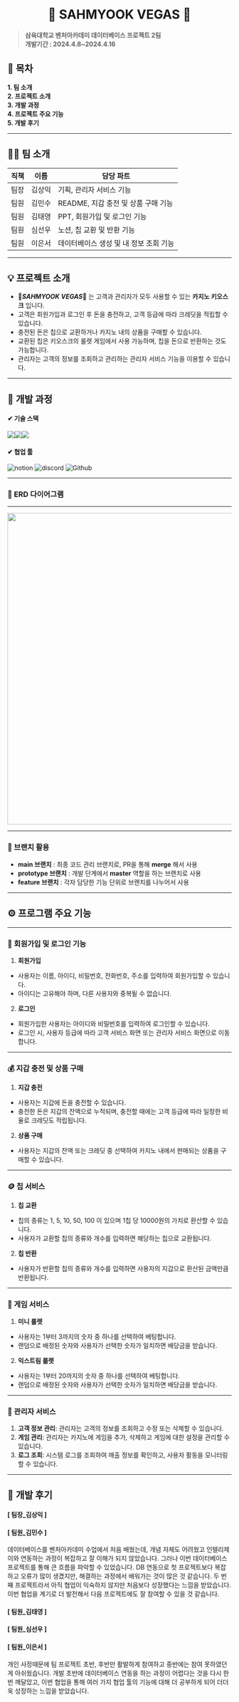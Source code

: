 <div align = "center">
<h1> 💸 SAHMYOOK VEGAS 💸 </h1>
</div>

> **삼육대학교 벤처아카데미 데이터베이스 프로젝트 2팀**
> <br>
> **개발기간 : 2024.4.8~2024.4.16**
## 🙌 목차 
 **1. 팀 소개**
<br>
**2. 프로젝트 소개**
<br>
**3. 개발 과정**
<br>
**4. 프로젝트 주요 기능**
<br>
**5. 개발 후기**
***
## 🙋‍♀️ 팀 소개
| 직책| 이름 | 담당 파트 |
| --- | --- | --- |
| 팀장 | 김상익 | 기획, 관리자 서비스 기능 |
| 팀원 | 김민수 | README, 지갑 충전 및 상품 구매 기능 |
| 팀원 | 김태영 | PPT, 회원가입 및 로그인 기능 |
| 팀원 | 심선우 | 노션, 칩 교환 및 반환 기능 |
| 팀원 | 이은서 | 데이터베이스 생성 및 내 정보 조회 기능 |

***
## 💡 프로젝트 소개
- 💸***SAHMYOOK VEGAS***💸 는 고객과 관리자가 모두 사용할 수 있는 **카지노 키오스크** 입니다.
- 고객은 회원가입과 로그인 후 돈을 충전하고, 고객 등급에 따라 크레딧을 적립할 수 있습니다.  
- 충전된 돈은 칩으로 교환하거나 카지노 내의 상품을 구매할 수 있습니다.
- 교환된 칩은 키오스크의 룰렛 게임에서 사용 가능하며, 칩을 돈으로 반환하는 것도 가능합니다.
- 관리자는 고객의 정보를 조회하고 관리하는 관리자 서비스 기능을 이용할 수 있습니다.  
***
## 🔎 개발 과정
#### ✔ 기술 스택
<img src="https://img.shields.io/badge/java-FF9E0F?style=for-the-badge&logo=java&logoColor=white"><img src="https://img.shields.io/badge/mysql-83B81A?style=for-the-badge&logo=mysql&logoColor=white"><img src="https://img.shields.io/badge/intelliJIDEA-8BC0D0?style=for-the-badge&logo=intellijIDEA&logoColor=white">

#### ✔ 협업 툴
![notion](https://img.shields.io/badge/notion-FCBFBD?style=for-the-badge&logo=notion&logoColor=white)
![discord](https://img.shields.io/badge/discord-9999FF?style=for-the-badge&logo=discord&logoColor=black)
![Github](https://img.shields.io/badge/GitHub-FECC00?style=for-the-badge&logo=GitHub&logoColor=white)
***

### 📌 ERD 다이어그램
***
<img src = "https://github.com/venture-project-database/SahmYookVegas/assets/144655675/32b2b4f9-da9c-46a1-b844-8b6453785c91" height=700 width=700>

***

### 📌 브랜치 활용
- **main 브랜치** : 최종 코드 관리 브랜치로, PR을 통해 **merge** 해서 사용
- **prototype 브랜치** : 개발 단계에서 **master** 역할을 하는 브랜치로 사용
- **feature 브랜치** : 각자 담당한 기능 단위로 브랜치를 나누어서 사용 
***

## ⚙ 프로그램 주요 기능
***
### 👋 회원가입 및 로그인 기능
1. **회원가입**
  - 사용자는 이름, 아이디, 비밀번호, 전화번호, 주소를 입력하여 회원가입할 수 있습니다.
  - 아이디는 고유해야 하며, 다른 사용자와 중복될 수 없습니다.
2. **로그인**
  - 회원가입한 사용자는 아이디와 비밀번호를 입력하여 로그인할 수 있습니다.
  - 로그인 시, 사용자 등급에 따라 고객 서비스 화면 또는 관리자 서비스 화면으로 이동합니다.
---

### 💰 지갑 충전 및 상품 구매
1. **지갑 충전**
  - 사용자는 지갑에 돈을 충전할 수 있습니다.
  - 충전한 돈은 지갑의 잔액으로 누적되며, 충전할 때에는 고객 등급에 따라 일정한 비율로 크레딧도 적립됩니다.
2. **상품 구매**
  - 사용자는 지갑의 잔액 또는 크레딧 중 선택하여 카지노 내에서 판매되는 상품을 구매할 수 있습니다.
---

### 🪙 칩 서비스
1. **칩 교환**
  - 칩의 종류는 1, 5, 10, 50, 100 이 있으며 1칩 당 10000원의 가치로 환산할 수 있습니다. 
  - 사용자가 교환할 칩의 종류와 개수를 입력하면 해당하는 칩으로 교환됩니다.
2. **칩 반환**
  - 사용자가 반환할 칩의 종류와 개수를 입력하면 사용자의 지갑으로 환산된 금액만큼 반환됩니다.
---

### 🎰 게임 서비스
1. **미니 룰렛**
  - 사용자는 1부터 3까지의 숫자 중 하나를 선택하여 베팅합니다.
  - 랜덤으로 배정된 숫자와 사용자가 선택한 숫자가 일치하면 배당금을 받습니다.
2. **익스트림 룰렛**
  - 사용자는 1부터 20까지의 숫자 중 하나를 선택하여 베팅합니다.
  - 랜덤으로 배정된 숫자와 사용자가 선택한 숫자가 일치하면 배당금을 받습니다.
---

### 🔐 관리자 서비스
1. **고객 정보 관리**: 관리자는 고객의 정보를 조회하고 수정 또는 삭제할 수 있습니다.
2. **게임 관리**: 관리자는 카지노에 게임을 추가, 삭제하고 게임에 대한 설정을 관리할 수 있습니다.
3. **로그 조회**: 시스템 로그를 조회하여 매출 정보를 확인하고, 사용자 활동을 모니터링할 수 있습니다.
---
## 🙏 개발 후기
#### [ 팀장_김상익 ]
#### [ 팀원_김민수 ]
데이터베이스를 벤처아카데미 수업에서 처음 배웠는데, 개념 자체도 어려웠고 인텔리제이와 연동하는 과정이 복잡하고 잘 이해가 되지 않았습니다. 그러나 이번 데이터베이스 프로젝트를 통해 큰 흐름을 파악할 수 있었습니다. DB 연동으로 첫 프로젝트보다 복잡하고 오류가 많이 생겼지만, 해결하는 과정에서 배워가는 것이 많은 것 같습니다. 두 번째 프로젝트라서 아직 협업이 익숙하지 않지만 처음보다 성장했다는 느낌을 받았습니다. 이번 협업을 계기로 더 발전해서 다음 프로젝트에도 잘 참여할 수 있을 것 같습니다.
#### [ 팀원_김태영 ]
#### [ 팀원_심선우 ]
#### [ 팀원_이은서 ]
개인 사정때문에 팀 프로젝트 초반, 후반만 활발하게 참여하고 중반에는 참여 못하였던 게 아쉬웠습니다. 개발 초반에 데이터베이스 연동을 하는 과정이 어렵다는 것을 다시 한 번 깨달았고, 이번 협업을 통해 여러 가지 협업 툴의 기능에 대해 더 공부하게 되어 더더욱 성장하는 느낌을 받았습니다.
